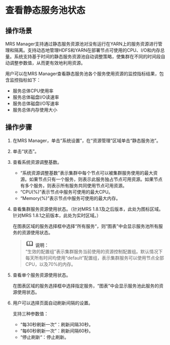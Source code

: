 # 查看静态服务池状态<a name="ZH-CN_TOPIC_0035209693"></a>

## 操作场景<a name="section55506379185015"></a>

MRS Manager支持通过静态服务资源池对没有运行在YARN上的服务资源进行管理和隔离。支持动态地管理HDFS和YARN在部署节点可使用的CPU、I/O和内存总量。系统支持基于时间的静态服务资源池自动调整策略，使集群在不同的时间段自动调整参数值，从而更有效地利用资源。

用户可以在MRS Manager查看静态服务池各个服务使用资源的监控指标结果，包含监控指标如下：

-   服务总体CPU使用率
-   服务总体磁盘I/O读速率
-   服务总体磁盘I/O写速率
-   服务总体内存使用大小

## 操作步骤<a name="section23567813185316"></a>

1.  在MRS Manager，单击“系统设置”，在“资源管理”区域单击“静态服务池”。
2.  单击“状态”。
3.  查看系统资源调整基数。
    -   “系统资源调整基数”表示集群中每个节点可以被集群服务使用的最大资源。如果节点只有一个服务，则表示此服务独占节点可用资源。如果节点有多个服务，则表示所有服务共同使用节点可用资源。
    -   “CPU\(%\)”表示节点中服务可使用的最大CPU。
    -   “Memory\(%\)”表示节点中服务可使用的最大内存。


1.  查看集群服务资源使用状态。（针对MRS 1.8.1及之后版本，此处为图标区域。针对MRS 1.8.1之前版本，此处为实时区域。）

    在图表区域的服务选择框中选择“所有服务“，则“图表”中会显示服务池所有服务的资源使用状态。

    >![](public_sys-resources/icon-note.gif) **说明：**   
    >“生效的配置组”表示集群服务当前使用的资源控制配置组。默认情况下每天所有时间均使用“default”配置组，表示集群服务可以使用节点全部CPU，以及70%的内存。  

2.  查看单个服务资源使用状态。

    在图表区域的服务选择框中选择指定服务，“图表”中会显示服务池此服务的资源使用状态。

3.  用户可以选择页面自动刷新间隔的设置。

    支持三种参数值：

    -   “每30秒刷新一次“：刷新间隔30秒。
    -   “每60秒刷新一次“：刷新间隔60秒。
    -   “停止刷新“：停止刷新。


